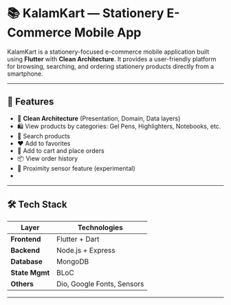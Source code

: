 # 📚 KalamKart — Stationery E-Commerce Mobile App

KalamKart is a stationery-focused e-commerce mobile application built using **Flutter** with **Clean Architecture**. It provides a user-friendly platform for browsing, searching, and ordering stationery products directly from a smartphone.

---

## 🚀 Features

- 📱 **Clean Architecture** (Presentation, Domain, Data layers)
- 🛍️ View products by categories: Gel Pens, Highlighters, Notebooks, etc.
- 🔎 Search products
- ❤️ Add to favorites
- 🛒 Add to cart and place orders
- 📦 View order history
- 🧠 Proximity sensor feature (experimental)
-

---

## 🛠️ Tech Stack

| Layer          | Technologies              |
|----------------|---------------------------|
| **Frontend**   | Flutter + Dart            |
| **Backend**    | Node.js + Express         |
| **Database**   | MongoDB                   |
| **State Mgmt** | BLoC                      |
| **Others**     | Dio, Google Fonts, Sensors|

---


